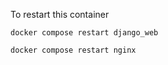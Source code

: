 To restart this container
```
docker compose restart django_web
```

```
docker compose restart nginx
```
